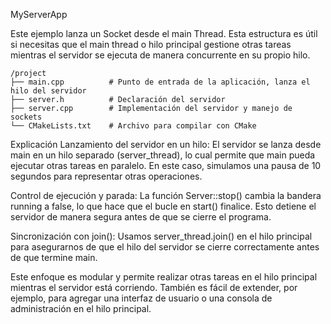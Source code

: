MyServerApp

Este ejemplo lanza un Socket desde el main Thread.
Esta estructura es útil si necesitas que el main thread o hilo principal gestione otras 
tareas mientras el servidor se ejecuta de manera concurrente en su propio hilo.

   ```
   /project
   ├── main.cpp          # Punto de entrada de la aplicación, lanza el hilo del servidor
   ├── server.h          # Declaración del servidor
   ├── server.cpp        # Implementación del servidor y manejo de sockets
   └── CMakeLists.txt    # Archivo para compilar con CMake
   ```

Explicación
Lanzamiento del servidor en un hilo: El servidor se lanza desde main en un hilo separado (server_thread), 
lo cual permite que main pueda ejecutar otras tareas en paralelo. En este caso, simulamos una pausa de 10 segundos 
para representar otras operaciones.

Control de ejecución y parada: La función Server::stop() cambia la bandera running a false, 
lo que hace que el bucle en start() finalice. Esto detiene el servidor de manera segura antes de que se cierre el programa.

Sincronización con join(): Usamos server_thread.join() en el hilo principal para asegurarnos de que 
el hilo del servidor se cierre correctamente antes de que termine main.

Este enfoque es modular y permite realizar otras tareas en el hilo principal mientras el servidor está corriendo. 
También es fácil de extender, por ejemplo, para agregar una interfaz de usuario o una consola de administración en el hilo principal.